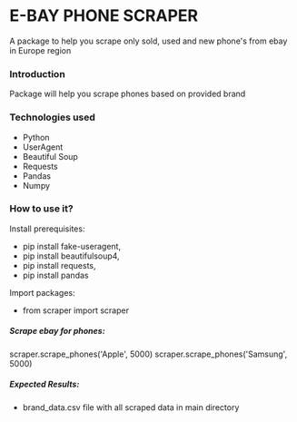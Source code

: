 # E-BAY PHONE SCRAPER

A package to help you scrape only sold, used and new phone's from ebay in Europe region 

### Introduction
Package will help you scrape phones based on provided brand

### Technologies used
- Python
- UserAgent
- Beautiful Soup
- Requests
- Pandas
- Numpy

### How to use it?

Install prerequisites:

- pip install fake-useragent,
- pip install beautifulsoup4,
- pip install requests,
- pip install pandas

Import packages:

- from scraper import scraper

##### Scrape ebay for phones:

scraper.scrape_phones('Apple', 5000)
scraper.scrape_phones('Samsung', 5000)

##### Expected Results:

- brand_data.csv file with all scraped data in main directory 